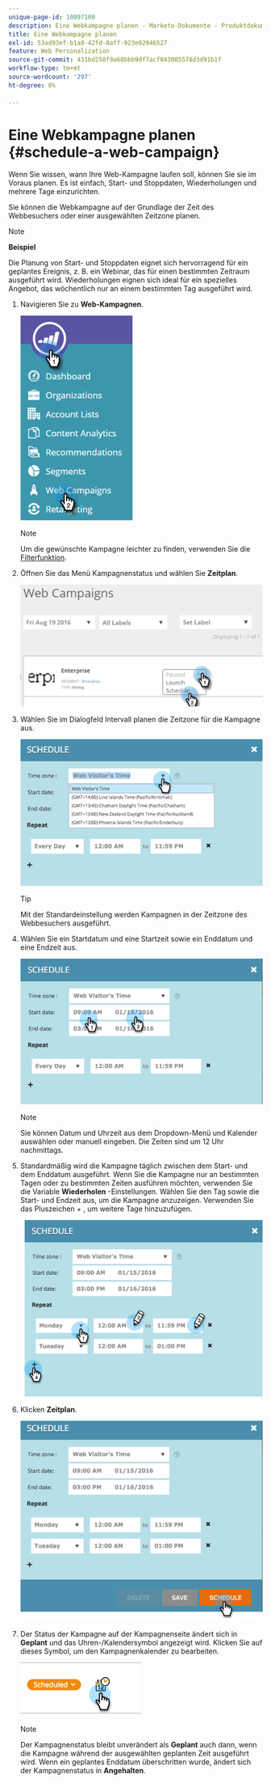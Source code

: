```yaml
---
unique-page-id: 10097100
description: Eine Webkampagne planen - Marketo-Dokumente - Produktdokumentation
title: Eine Webkampagne planen
exl-id: 53ad93ef-b1a8-42fd-8aff-923e02946527
feature: Web Personalization
source-git-commit: 431bd258f9a68bbb9df7acf043085578d3d91b1f
workflow-type: tm+mt
source-wordcount: '297'
ht-degree: 0%

---
```


# Eine Webkampagne planen {#schedule-a-web-campaign}

Wenn Sie wissen, wann Ihre Web-Kampagne laufen soll, können Sie sie im Voraus planen. Es ist einfach, Start- und Stoppdaten, Wiederholungen und mehrere Tage einzurichten.

Sie können die Webkampagne auf der Grundlage der Zeit des Webbesuchers oder einer ausgewählten Zeitzone planen.

>[!NOTE]
>
>**Beispiel**
>
>Die Planung von Start- und Stoppdaten eignet sich hervorragend für ein geplantes Ereignis, z. B. ein Webinar, das für einen bestimmten Zeitraum ausgeführt wird. Wiederholungen eignen sich ideal für ein spezielles Angebot, das wöchentlich nur an einem bestimmten Tag ausgeführt wird.

1. Navigieren Sie zu **Web-Kampagnen**.

   ![](assets/image2016-8-18-16-3a38-3a47.png)

   >[!NOTE]
   >
   >Um die gewünschte Kampagne leichter zu finden, verwenden Sie die [Filterfunktion](/help/marketo/product-docs/web-personalization/working-with-web-campaigns/filter-web-campaigns.md).

1. Öffnen Sie das Menü Kampagnenstatus und wählen Sie **Zeitplan**.

   ![](assets/image2016-8-18-16-3a41-3a45.png)

1. Wählen Sie im Dialogfeld Intervall planen die Zeitzone für die Kampagne aus.

   ![](assets/image2016-1-14-8-3a14-3a20.png)

   >[!TIP]
   >
   >Mit der Standardeinstellung werden Kampagnen in der Zeitzone des Webbesuchers ausgeführt.

1. Wählen Sie ein Startdatum und eine Startzeit sowie ein Enddatum und eine Endzeit aus.

   ![](assets/image2016-1-14-8-3a16-3a12.png)

   >[!NOTE]
   >
   >Sie können Datum und Uhrzeit aus dem Dropdown-Menü und Kalender auswählen oder manuell eingeben. Die Zeiten sind um 12 Uhr nachmittags.

1. Standardmäßig wird die Kampagne täglich zwischen dem Start- und dem Enddatum ausgeführt. Wenn Sie die Kampagne nur an bestimmten Tagen oder zu bestimmten Zeiten ausführen möchten, verwenden Sie die Variable **Wiederholen** -Einstellungen. Wählen Sie den Tag sowie die Start- und Endzeit aus, um die Kampagne anzuzeigen. Verwenden Sie das Pluszeichen + , um weitere Tage hinzuzufügen.

   ![](assets/image2016-1-14-8-3a19-3a37.png)

1. Klicken **Zeitplan**.

   ![](assets/image2016-1-14-8-3a27-3a55.png)

1. Der Status der Kampagne auf der Kampagnenseite ändert sich in **Geplant** und das Uhren-/Kalendersymbol angezeigt wird. Klicken Sie auf dieses Symbol, um den Kampagnenkalender zu bearbeiten.

   ![](assets/image2016-1-14-8-3a27-3a32.png)

   >[!NOTE]
   >
   >Der Kampagnenstatus bleibt unverändert als **Geplant** auch dann, wenn die Kampagne während der ausgewählten geplanten Zeit ausgeführt wird. Wenn ein geplantes Enddatum überschritten wurde, ändert sich der Kampagnenstatus in **Angehalten**.
